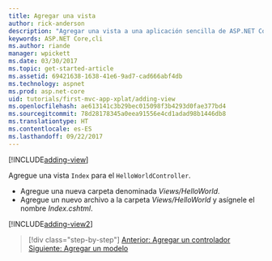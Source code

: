 ```yaml
---
title: Agregar una vista
author: rick-anderson
description: "Agregar una vista a una aplicación sencilla de ASP.NET Core MVC"
keywords: ASP.NET Core,cli
ms.author: riande
manager: wpickett
ms.date: 03/30/2017
ms.topic: get-started-article
ms.assetid: 69421638-1638-41e6-9ad7-cad666abf4db
ms.technology: aspnet
ms.prod: asp.net-core
uid: tutorials/first-mvc-app-xplat/adding-view
ms.openlocfilehash: ae613141c3b29bec015098f3b4293d0fae377bd4
ms.sourcegitcommit: 78d28178345a0eea91556e4cd1adad98b1446db8
ms.translationtype: HT
ms.contentlocale: es-ES
ms.lasthandoff: 09/22/2017
---
```

[!INCLUDE[adding-view](../../includes/mvc-intro/adding_view1.md)]

Agregue una vista `Index` para el `HelloWorldController`.

* Agregue una nueva carpeta denominada *Views/HelloWorld*.
* Agregue un nuevo archivo a la carpeta *Views/HelloWorld* y asígnele el nombre *Index.cshtml*.

[!INCLUDE[adding-view2](../../includes/mvc-intro/adding_view2.md)]

>[!div class="step-by-step"]
[Anterior: Agregar un controlador](adding-controller.md)
[Siguiente: Agregar un modelo](adding-model.md)
